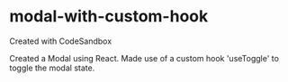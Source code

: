 # modal-with-custom-hook

Created with CodeSandbox

Created a Modal using React. Made use of a custom hook 'useToggle' to toggle the modal state.
